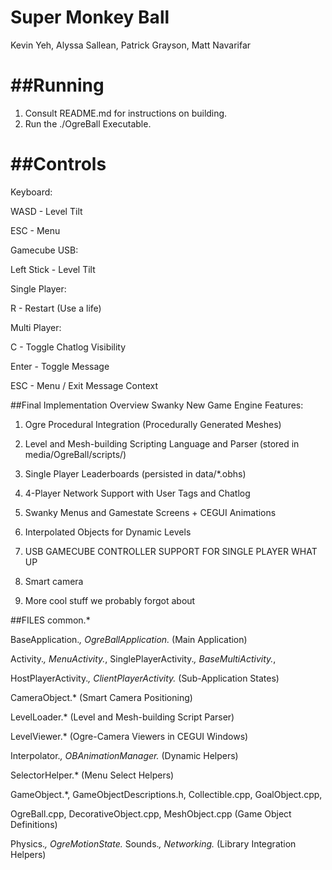 Super Monkey Ball
===========================================================
Kevin Yeh, Alyssa Sallean, Patrick Grayson, Matt Navarifar

##Running
============
1. Consult README.md for instructions on building.
2. Run the ./OgreBall Executable.

##Controls
===========
Keyboard:

WASD - Level Tilt

ESC - Menu

Gamecube USB:

Left Stick - Level Tilt

Single Player:

R - Restart (Use a life)

Multi Player:

C - Toggle Chatlog Visibility

Enter - Toggle Message

ESC - Menu / Exit Message Context

##Final Implementation Overview
Swanky New Game Engine Features:

1. Ogre Procedural Integration (Procedurally Generated Meshes)

2. Level and Mesh-building Scripting Language and Parser (stored in media/OgreBall/scripts/)

3. Single Player Leaderboards (persisted in data/*.obhs)

4. 4-Player Network Support with User Tags and Chatlog

5. Swanky Menus and Gamestate Screens + CEGUI Animations

6. Interpolated Objects for Dynamic Levels

7. USB GAMECUBE CONTROLLER SUPPORT FOR SINGLE PLAYER WHAT UP

8. Smart camera

9. More cool stuff we probably forgot about

##FILES
common.*

BaseApplication.*, OgreBallApplication.* (Main Application)

Activity.*, MenuActivity.*, SinglePlayerActivity.*, BaseMultiActivity.*, 

HostPlayerActivity.*, ClientPlayerActivity.* (Sub-Application States)

CameraObject.* (Smart Camera Positioning)

LevelLoader.* (Level and Mesh-building Script Parser)

LevelViewer.* (Ogre-Camera Viewers in CEGUI Windows)

Interpolator.*, OBAnimationManager.* (Dynamic Helpers)

SelectorHelper.* (Menu Select Helpers)

GameObject.*, GameObjectDescriptions.h, Collectible.cpp, GoalObject.cpp, 

OgreBall.cpp, DecorativeObject.cpp, MeshObject.cpp (Game Object Definitions)

Physics.*, OgreMotionState.* Sounds.*, Networking.* (Library Integration Helpers)